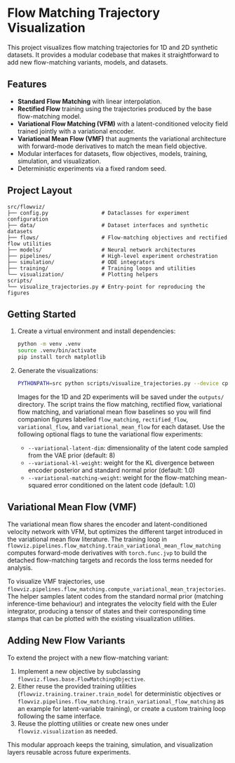 # Flow Matching Trajectory Visualization

This project visualizes flow matching trajectories for 1D and 2D synthetic datasets. It provides a modular codebase that makes it straightforward to add new flow-matching variants, models, and datasets.

## Features

- **Standard Flow Matching** with linear interpolation.
- **Rectified Flow** training using the trajectories produced by the base flow-matching model.
- **Variational Flow Matching (VFM)** with a latent-conditioned velocity field trained jointly with a variational encoder.
- **Variational Mean Flow (VMF)** that augments the variational architecture with forward-mode derivatives to match the mean field objective.
- Modular interfaces for datasets, flow objectives, models, training, simulation, and visualization.
- Deterministic experiments via a fixed random seed.

## Project Layout

```
src/flowviz/
├── config.py                 # Dataclasses for experiment configuration
├── data/                     # Dataset interfaces and synthetic datasets
├── flows/                    # Flow-matching objectives and rectified flow utilities
├── models/                   # Neural network architectures
├── pipelines/                # High-level experiment orchestration
├── simulation/               # ODE integrators
├── training/                 # Training loops and utilities
└── visualization/            # Plotting helpers
scripts/
└── visualize_trajectories.py # Entry-point for reproducing the figures
```

## Getting Started

1. Create a virtual environment and install dependencies:
   ```bash
   python -m venv .venv
   source .venv/bin/activate
   pip install torch matplotlib
   ```

2. Generate the visualizations:
   ```bash
   PYTHONPATH=src python scripts/visualize_trajectories.py --device cpu
   ```

   Images for the 1D and 2D experiments will be saved under the `outputs/` directory. The script trains the flow matching,
   rectified flow, variational flow matching, and variational mean flow baselines so you will find companion figures labelled
   `flow_matching`, `rectified_flow`, `variational_flow`, and `variational_mean_flow` for each dataset. Use the following optional
   flags to tune the variational flow experiments:

   - `--variational-latent-dim`: dimensionality of the latent code sampled from the VAE prior (default: 8)
   - `--variational-kl-weight`: weight for the KL divergence between encoder posterior and standard normal prior (default: 1.0)
   - `--variational-matching-weight`: weight for the flow-matching mean-squared error conditioned on the latent code (default: 1.0)

## Variational Mean Flow (VMF)

The variational mean flow shares the encoder and latent-conditioned velocity network with VFM, but optimizes the different target
introduced in the variational mean flow literature. The training loop in `flowviz.pipelines.flow_matching.train_variational_mean_flow_matching`
computes forward-mode derivatives with `torch.func.jvp` to build the detached flow-matching targets and records the loss terms needed for
analysis.

To visualize VMF trajectories, use `flowviz.pipelines.flow_matching.compute_variational_mean_trajectories`. The helper samples latent
codes from the standard normal prior (matching inference-time behaviour) and integrates the velocity field with the Euler integrator,
producing a tensor of states and their corresponding time stamps that can be plotted with the existing visualization utilities.

## Adding New Flow Variants

To extend the project with a new flow-matching variant:

1. Implement a new objective by subclassing `flowviz.flows.base.FlowMatchingObjective`.
2. Either reuse the provided training utilities (`flowviz.training.trainer.train_model` for deterministic objectives or
   `flowviz.pipelines.flow_matching.train_variational_flow_matching` as an example for latent-variable training), or create
   a custom training loop following the same interface.
3. Reuse the plotting utilities or create new ones under `flowviz.visualization` as needed.

This modular approach keeps the training, simulation, and visualization layers reusable across future experiments.
